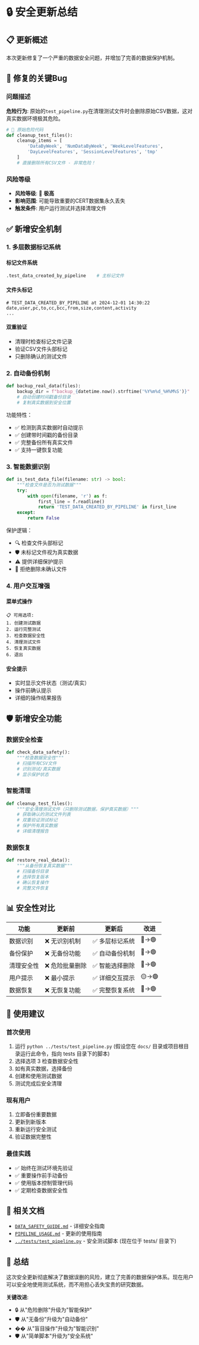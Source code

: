 # 🔒 安全更新总结

## 📋 更新概述

本次更新修复了一个严重的数据安全问题，并增加了完善的数据保护机制。

## 🚨 修复的关键Bug

### 问题描述
**危险行为**: 原始的`test_pipeline.py`在清理测试文件时会删除原始CSV数据，这对真实数据环境极其危险。

```python
# 🚫 原始危险代码
def cleanup_test_files():
    cleanup_items = [
        'DataByWeek', 'NumDataByWeek', 'WeekLevelFeatures', 
        'DayLevelFeatures', 'SessionLevelFeatures', 'tmp'
    ]
    # 直接删除所有CSV文件 - 非常危险！
```

### 风险等级
- **风险等级**: 🔴 **极高**
- **影响范围**: 可能导致重要的CERT数据集永久丢失
- **触发条件**: 用户运行测试并选择清理文件

## ✅ 新增安全机制

### 1. 多层数据标记系统

#### 标记文件系统
```bash
.test_data_created_by_pipeline    # 主标记文件
```

#### 文件头标记
```csv
# TEST_DATA_CREATED_BY_PIPELINE at 2024-12-01 14:30:22
date,user,pc,to,cc,bcc,from,size,content,activity
...
```

#### 双重验证
- 清理时检查标记文件记录
- 验证CSV文件头部标记
- 只删除确认的测试文件

### 2. 自动备份机制

```python
def backup_real_data(files):
    backup_dir = f"backup_{datetime.now().strftime('%Y%m%d_%H%M%S')}"
    # 自动创建时间戳备份目录
    # 复制真实数据到安全位置
```

功能特性：
- ✅ 检测到真实数据时自动提示
- ✅ 创建带时间戳的备份目录
- ✅ 完整备份所有真实文件
- ✅ 支持一键恢复功能

### 3. 智能数据识别

```python
def is_test_data_file(filename: str) -> bool:
    """检查文件是否为测试数据"""
    try:
        with open(filename, 'r') as f:
            first_line = f.readline()
            return 'TEST_DATA_CREATED_BY_PIPELINE' in first_line
    except:
        return False
```

保护逻辑：
- 🔍 检查文件头部标记
- 🛡️ 未标记文件视为真实数据
- ⚠️ 提供详细保护提示
- 🚫 拒绝删除未确认文件

### 4. 用户交互增强

#### 菜单式操作
```
📋 可用选项:
1. 创建测试数据
2. 运行完整测试  
3. 检查数据安全性
4. 清理测试文件
5. 恢复真实数据
6. 退出
```

#### 安全提示
- 实时显示文件状态（测试/真实）
- 操作前确认提示
- 详细的操作结果报告

## 🛡️ 新增安全功能

### 数据安全检查
```python
def check_data_safety():
    """检查数据安全性"""
    # 扫描所有CSV文件
    # 识别测试/真实数据
    # 显示保护状态
```

### 智能清理
```python
def cleanup_test_files():
    """安全清理测试文件（只删除测试数据，保护真实数据）"""
    # 获取确认的测试文件列表
    # 双重验证测试标记
    # 保护所有真实数据
    # 详细清理报告
```

### 数据恢复
```python
def restore_real_data():
    """从备份恢复真实数据"""
    # 扫描备份目录
    # 选择恢复版本
    # 确认恢复操作
    # 完整文件恢复
```

## 📊 安全性对比

| 功能 | 更新前 | 更新后 | 改进 |
|------|--------|--------|------|
| 数据识别 | ❌ 无识别机制 | ✅ 多层标记系统 | 🔴→🟢 |
| 备份保护 | ❌ 无备份功能 | ✅ 自动备份机制 | 🔴→🟢 |
| 清理安全性 | ❌ 危险批量删除 | ✅ 智能选择删除 | 🔴→🟢 |
| 用户提示 | ❌ 最小提示 | ✅ 详细交互提示 | 🟡→🟢 |
| 数据恢复 | ❌ 无恢复功能 | ✅ 完整恢复系统 | 🔴→🟢 |

## 🔧 使用建议

### 首次使用
1. 运行 `python ../tests/test_pipeline.py` (假设您在 `docs/` 目录或项目根目录运行此命令，指向 tests 目录下的脚本)
2. 选择选项 3 检查数据安全性
3. 如有真实数据，选择备份
4. 创建和使用测试数据
5. 测试完成后安全清理

### 现有用户
1. 立即备份重要数据
2. 更新到新版本
3. 重新运行安全测试
4. 验证数据完整性

### 最佳实践
- ✅ 始终在测试环境先验证
- ✅ 重要操作前手动备份
- ✅ 使用版本控制管理代码
- ✅ 定期检查数据安全性

## 📁 相关文档

- [`DATA_SAFETY_GUIDE.md`](./DATA_SAFETY_GUIDE.md) - 详细安全指南
- [`PIPELINE_USAGE.md`](./PIPELINE_USAGE.md) - 更新的使用指南
- [`../tests/test_pipeline.py`](../tests/test_pipeline.py) - 安全测试脚本 (现在位于 tests/ 目录下)

## 🎯 总结

这次安全更新彻底解决了数据误删的风险，建立了完善的数据保护体系。现在用户可以安全地使用测试系统，而不用担心丢失宝贵的研究数据。

**关键改进**:
- 🔒 从"危险删除"升级为"智能保护"
- 🛡️ 从"无备份"升级为"自动备份"  
- �� 从"盲目操作"升级为"智能识别"
- 🛡️ 从"简单脚本"升级为"安全系统" 